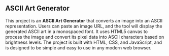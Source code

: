 ## ASCII Art Generator
This project is an **ASCII Art Generator** that converts an image into an ASCII representation. Users can paste an image URL, and the tool will display the generated ASCII art in a monospaced font. It uses HTML5 canvas to process the image and convert its pixel data into ASCII characters based on brightness levels. The project is built with HTML, CSS, and JavaScript, and is designed to be simple and easy to use in any modern web browser.
